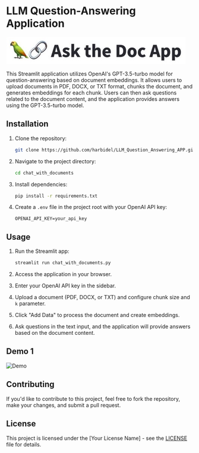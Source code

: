 # LLM Question-Answering Application

![Header Image](https://github.com/harbidel/LLM_Question_Answering_APP/blob/main/img.jpg)

This Streamlit application utilizes OpenAI's GPT-3.5-turbo model for question-answering based on document embeddings. It allows users to upload documents in PDF, DOCX, or TXT format, chunks the document, and generates embeddings for each chunk. Users can then ask questions related to the document content, and the application provides answers using the GPT-3.5-turbo model.

## Installation

1. Clone the repository:

    ```bash
    git clone https://github.com/harbidel/LLM_Question_Answering_APP.git
    ```

2. Navigate to the project directory:

    ```bash
    cd chat_with_documents
    ```

3. Install dependencies:

    ```bash
    pip install -r requirements.txt
    ```

4. Create a `.env` file in the project root with your OpenAI API key:

    ```
    OPENAI_API_KEY=your_api_key
    ```

## Usage

1. Run the Streamlit app:

    ```bash
    streamlit run chat_with_documents.py
    ```

2. Access the application in your browser.

3. Enter your OpenAI API key in the sidebar.

4. Upload a document (PDF, DOCX, or TXT) and configure chunk size and `k` parameter.

5. Click "Add Data" to process the document and create embeddings.

6. Ask questions in the text input, and the application will provide answers based on the document content.

## Demo 1

![Demo](https://github.com/harbidel/LLM_Question_Answering_APP/blob/main/Chat%20Doc1.gif)

## Contributing

If you'd like to contribute to this project, feel free to fork the repository, make your changes, and submit a pull request.

## License

This project is licensed under the [Your License Name] - see the [LICENSE](LICENSE) file for details.
